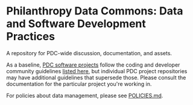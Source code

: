 # Philanthropy Data Commons: Data and Software Development Practices

A repository for PDC-wide discussion, documentation, and assets.

As a baseline, [PDC software
projects](https://github.com/PhilanthropyDataCommons/) follow the
coding and developer community guidelines [listed
here](https://code.librehq.com/ots/meta), but individual PDC project
repositories may have additional guidelines that supersede those.
Please consult the documentation for the particular project you're
working in.

For policies about data management, please see
[POLICIES.md](POLICIES.md).
